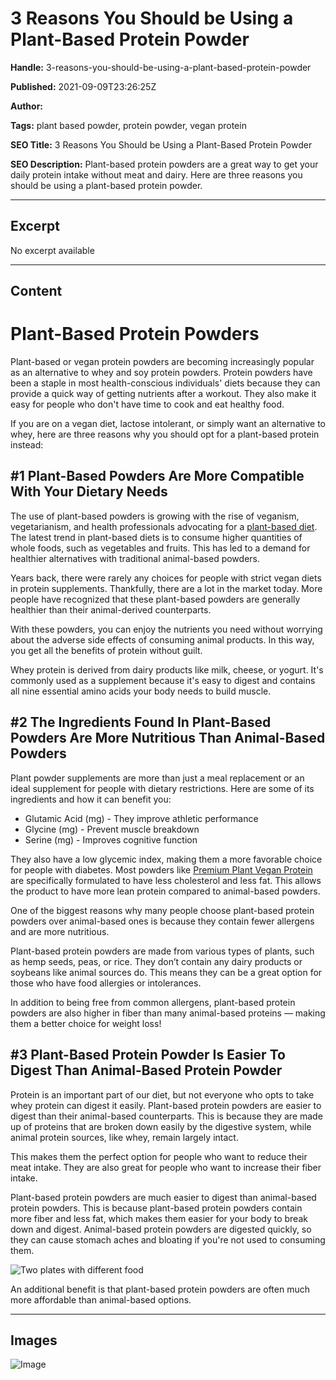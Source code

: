 # 3 Reasons You Should be Using a Plant-Based Protein Powder

**Handle:** 3-reasons-you-should-be-using-a-plant-based-protein-powder

**Published:** 2021-09-09T23:26:25Z

**Author:**  

**Tags:** plant based powder, protein powder, vegan protein

**SEO Title:** 3 Reasons You Should be Using a Plant-Based Protein Powder

**SEO Description:** Plant-based protein powders are a great way to get your daily protein intake without meat and dairy. Here are three reasons you should be using a plant-based protein powder.

---

## Excerpt

No excerpt available

---

## Content

# Plant-Based Protein Powders

Plant-based or vegan protein powders are becoming increasingly popular as an alternative to whey and soy protein powders. Protein powders have been a staple in most health-conscious individuals' diets because they can provide a quick way of getting nutrients after a workout. They also make it easy for people who don't have time to cook and eat healthy food.

If you are on a vegan diet, lactose intolerant, or simply want an alternative to whey, here are three reasons why you should opt for a plant-based protein instead:

## #1 Plant-Based Powders Are More Compatible With Your Dietary Needs

The use of plant-based powders is growing with the rise of veganism, vegetarianism, and health professionals advocating for a [plant-based diet](https://www.vpa.com.au/blogs/featured-articles/5-foods-that-are-unexpectedly-good-sources-of-protein). The latest trend in plant-based diets is to consume higher quantities of whole foods, such as vegetables and fruits. This has led to a demand for healthier alternatives with traditional animal-based powders.

Years back, there were rarely any choices for people with strict vegan diets in protein supplements. Thankfully, there are a lot in the market today. More people have recognized that these plant-based powders are generally healthier than their animal-derived counterparts.

With these powders, you can enjoy the nutrients you need without worrying about the adverse side effects of consuming animal products. In this way, you get all the benefits of protein without guilt.

Whey protein is derived from dairy products like milk, cheese, or yogurt. It's commonly used as a supplement because it's easy to digest and contains all nine essential amino acids your body needs to build muscle.

## #2 The Ingredients Found In Plant-Based Powders Are More Nutritious Than Animal-Based Powders

Plant powder supplements are more than just a meal replacement or an ideal supplement for people with dietary restrictions. Here are some of its ingredients and how it can benefit you:

- Glutamic Acid (mg) - They improve athletic performance
- Glycine (mg) - Prevent muscle breakdown
- Serine (mg) - Improves cognitive function

They also have a low glycemic index, making them a more favorable choice for people with diabetes. Most powders like [Premium Plant Vegan Protein](https://www.vpa.com.au/products/premium-plant-vegan-protein) are specifically formulated to have less cholesterol and less fat. This allows the product to have more lean protein compared to animal-based powders.

One of the biggest reasons why many people choose plant-based protein powders over animal-based ones is because they contain fewer allergens and are more nutritious.

Plant-based protein powders are made from various types of plants, such as hemp seeds, peas, or rice. They don’t contain any dairy products or soybeans like animal sources do. This means they can be a great option for those who have food allergies or intolerances.

In addition to being free from common allergens, plant-based protein powders are also higher in fiber than many animal-based proteins — making them a better choice for weight loss!

## #3 Plant-Based Protein Powder Is Easier To Digest Than Animal-Based Protein Powder

Protein is an important part of our diet, but not everyone who opts to take whey protein can digest it easily. Plant-based protein powders are easier to digest than their animal-based counterparts. This is because they are made up of proteins that are broken down easily by the digestive system, while animal protein sources, like whey, remain largely intact.

This makes them the perfect option for people who want to reduce their meat intake. They are also great for people who want to increase their fiber intake.

Plant-based protein powders are much easier to digest than animal-based protein powders. This is because plant-based protein powders contain more fiber and less fat, which makes them easier for your body to break down and digest. Animal-based protein powders are digested quickly, so they can cause stomach aches and bloating if you're not used to consuming them.

![Two plates with different food](https://i.shgcdn.com/948d6f1c-f8b8-4f48-adb7-ee8f174123fe/-/format/auto/-/preview/3000x3000/-/quality/lighter/)

An additional benefit is that plant-based protein powders are often much more affordable than animal-based options.

---

## Images

![Image](undefined)

